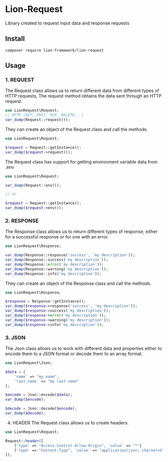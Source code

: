 # Lion-Request
Library created to request input data and response requests

## Install
```shell
composer require lion-framework/lion-request
```

## Usage
### 1. REQUEST
The Request class allows us to return different data from different types of HTTP requests, The request method obtains the data sent through an HTTP request.
```php
use LionRequest\Request;
// HTTP (GET, POST, PUT, DELETE...)
var_dump(Request::request());
```

They can create an object of the Request class and call the methods.

```php
use LionRequest\Request;

$request = Request::getInstance();
var_dump($request->request());
```

The Request class has support for getting environment variable data from .env

```php
use LionRequest\Request;

var_dump(Request::env());

// or

$request = Request::getInstance();
var_dump($request->env());
```

### 2. RESPONSE
The Response class allows us to return different types of response, either for a successful response or for one with an error.
```php
use LionRequest\Response;

var_dump(Response::response('success', 'my description'));
var_dump(Response::success('my description'));
var_dump(Response::error('my description'));
var_dump(Response::warning('my description'));
var_dump(Response::info('my description'));
```

They can create an object of the Response class and call the methods.

```php
use LionRequest\Response;

$response = Response::getInstance();
var_dump($response->response('success', 'my description'));
var_dump($response->success('my description'));
var_dump($response->error('my description'));
var_dump($response->warning('my description'));
var_dump($response->info('my description'));
```

### 3. JSON
The Json class allows us to work with different data and properties either to encode them to a JSON format or decode them to an array format.
```php
use LionRequest\Json;

$data = [
	'name' => "my name",
	'last_name' => "my last name"
];

$encode = Json::encode($data);
var_dump($encode);
```

```php
$decode = Json::decode($encode);
var_dump($decode);
```

4. HEADER
The Request class allows us to create headers.
```php
use LionRequest\Request;

Request::header([
	['type' => "Access-Control-Allow-Origin", 'value' => "*"]
	['type' => "Content-Type", 'value' => "application/json; charset=UTF-8"]
]);
```